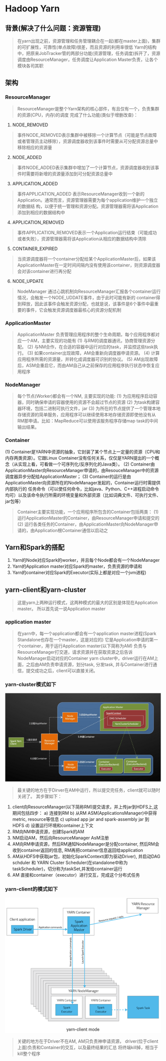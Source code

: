 # Hadoop Yarn
## 背景(解决了什么问题：资源管理) 
> 在yarn出现之前，资源管理和任务管理耦合在一起(都在master上面)，集群的可扩展性，可靠性(单点故障)很差，而且资源的利用率很低
> Yarn的结构中，把原来JobTracker管的两部分功能(资源管理，任务调度)拆开了，资源调度由ResourceManager，任务调度让Application Master负责，让各个模块各司其职

## 架构
### ResourceManager
> ResourceManager是整个Yarn架构的核心部件，有且仅有一个，负责集群的资源(CPU，内存)的调度
> 完成了什么功能(类似于增删改查)：
1. NODE_REMOVED
> 事件NODE_REMOVED表示集群中被移除一个计算节点（可能是节点故障或者管理员主动移除），资源调度器收到该事件时需要从可分配资源总量中移除相应的资源量

2. NODE_ADDED
> 事件NODE_ADDED表示集群中增加了一个计算节点，资源调度器收到该事件时需要将新增的资源量添加到可分配资源总量中

3. APPLICATION_ADDED
> 事件APPLICATION_ADDED 表示ResourceManager收到一个新的Application。通常而言，资源管理器需要为每个application维护一个独立的数据结 构，以便于统一管理和资源分配。资源管理器需将该Application添加到相应的数据结构中

4. APPLICATION_REMOVED
> 事件APPLICATION_REMOVED表示一个Application运行结束（可能成功或者失败），资源管理器需将该Application从相应的数据结构中清除

5. CONTAINER_EXPIRED
> 当资源调度器将一个container分配给某个ApplicationMaster后，如果该ApplicationMaster在一定时间间隔内没有使用该container，则资源调度器会对该container进行再分配

6. NODE_UPDATE
> NodeManager 通过心跳机制向ResourceManager汇报各个container运行情况，会触发一个NODE_UDDATE事件，由于此时可能有新的 container得到释放，因此该事件会触发资源分配，也就是说，该事件是6个事件中最重要的事件，它会触发资源调度器最核心的资源分配机制

### ApplicationMaster
> ApplicationMaster 负责管理应用程序的整个生命周期，每个应用程序都对应一个AM，主要实现的功能有
    (1) 与RM的调度器通讯，协商管理资源分配。
    (2) 与NM合作，在合适的容器中运行对应的task，并监控这些task执行。
    (3) 如果container出现故障，AM会重新向调度器申请资源。
    (4) 计算应用程序所需的资源量，并转化成调度器可识别的协议。
    (5) AM出现故障后，ASM会重启它，而由AM自己从之前保存的应用程序执行状态中恢复应用程序

### NodeManager
> 每个节点(Worker)都会有一个NM, 主要实现的功能:
(1) 为应用程序启动容器，同时确保申请的容器使用的资源不会超过节点的资源
(2) 为task构建容器环境，包括二进制可执行文件，jar
(3) 为所在的节点提供了一个管理本地存储资源的简单服务，应用程序可以继续使用本地存储资源即使他没有从RM那申请。比如：MapReduce可以使用该服务程序存储map task的中间输出结果。

### Container
(1) Container是YARN中资源的抽象，它封装了某个节点上一定量的资源（CPU和内存两类资源）。它跟Linux Container没有任何关系，仅仅是YARN提出的一个概念（从实现上看，可看做一个可序列化/反序列化的Java类）。
(2) Container由ApplicationMaster向ResourceManager申请的，由ResouceManager中的资源调度器异步分配给ApplicationMaster；
(3) Container的运行是由ApplicationMaster向资源所在的NodeManager发起的，Container运行时需提供内部执行的 任务命令（可以使任何命令，比如java、Python、C++进程启动命令均可）以及该命令执行所需的环境变量和外部资源（比如词典文件、可执行文件、 jar包等）
> Container主要实现功能，一个应用程序所包含的Container包括两类：
(1) 运行ApplicationMaster的Container，由ResourceManager申请和提交的
(2) 运行各类任务的Container，由ApplicationMaster向NodeManager申请的，由Application根Container通信以启动之

## Yarn和Spark的搭配
1. Yarn的Node对应Spark的worker，并且每个Node都会有一个NodeManager
2. Yarn的Application master对应Spark的master，负责资源的申请和
3. Yarn的container对应Spark的Executor(实际上都是对应一个jvm进程)
## yarn-client和yarn-cluster
> 这是yarn上两种运行模式，这两种模式的最大的区别是体现在Application master。
> 所以首先说一说Application master

### application master
> 在yarn中，每一个application都会有一个application master进程(Spark Standalone也存在一个master，这是对应的)
> 它是Application申请的第一个container，用于运行Application master(以下简称为AM)
> 负责与ResourceManager打交道，请求资源并在获取资源之后告诉NodeManager启动对应的Container
> yarn cluster中，driver运行在AM上面，之后由AM负责申请资源，划分task, 分发task, 并与Container进行通信，提交成功之后，client可以直接关闭。

### yarn-cluster模式如下
![cluster模式](pic/yarn-cluster.png)
> 最关键的地方在于Dirver在AM中运行，所以提交完任务，client就可以随时关闭了。
> 其步骤如下：
1. client向ResourceManager(以下简称RM)提交请求，并上传jar到HDFS上,这期间包括四步：
    a) 连接到RM
    b) 从RM ASM(ApplicationsManager)中获得metric, resource等信息
    c) upload app jar and spark-assembly jar 到HDFS
    d) 设置运行环境和container上下文
2. RM向NM申请资源，创建Spark的AM
3. NM启动AM，然后向ResourceManager AsM注册
4. AM向RM申请资源，然后RM通知NodeManager是分配container, 然后RM会收到container返回的信息, RM再把container信息返回给application
5. AM从HDFS中获取jar包，初始化SparkContext(即为驱动Driver), 并启动DAG schduler 和 YARN Cluster Scheduler(在standalone中称为taskScheduler)，切分称为taskSet,并发给container运行
6. AM 直接和container（executor）进行交互，完成这个分布式任务

### yarn-client的模式如下
![client模式](pic/yarn-client.png)
> 关键的地方在于Driver不在AM, AM只负责神申请资源，
> driver(位于client上面)负责和Container的交互，以及最终结果的汇总
> 将终端kill掉，相当于kill整个程序

## 





